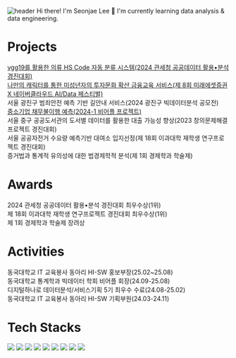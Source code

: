 ![header](https://capsule-render.vercel.app/api?type=waving&color=7F7FD5&text=%20Welcome%20to%20Seonjae's%20Github%20%20&height=150&fontSize=50&fontColor=ffffff)
Hi there! I'm Seonjae Lee 🙌
I'm currently learning data analysis & data engineering.

# Projects
[vgg19를 활용한 의류 HS Code 자동 분류 시스템(2024 관세청 공공데이터 활용•분석 경진대회)](https://github.com/iseonjae/Customs-Data-Competition)<br>
[나만의 캐릭터를 통한 미성년자의 투자문화 확산 금융교육 서비스(제 8회 미래에셋증권 X 네이버클라우드 AI/Data 페스티벌)](https://github.com/iseonjae/Miraeasset_RookieVicky)<br>
서울 광진구 범죄안전 예측 기반 길안내 서비스(2024 광진구 빅데이터분석 공모전) <br>
[중소기업 채무불이행 예측(2024-1 비어플 프로젝트)](https://github.com/iseonjae/BAF-24-1-finance_2)<br>
서울 중구 공공도서관의 도서별 데이터를 활용한 대출 가능성 향상(2023 창의문제해결 프로젝트 경진대회)<br>
서울 공공자전거 수요량 예측기반 대여소 입지선정(제 18회 이과대학 재학생 연구프로젝트 경진대회)<br>
증거법과 통계적 유의성에 대한 법경제학적 분석(제 1회 경제학과 학술제)

# Awards
2024 관세청 공공데이터 활용•분석 경진대회 최우수상(1위) <br>
제 18회 이과대학 재학생 연구프로젝트 경진대회 최우수상(1위) <br>
제 1회 경제학과 학술제 장려상

# Activities
동국대학교 IT 교육봉사 동아리 HI-SW 홍보부장(25.02~25.08)<br>
동국대학교 통계학과 빅데이터 학회 비어플 회장(24.09-25.08)<br>
디지털하나로 데이터분석/서비스기획 5기 최우수 수료(24.08-25.02)<br>
동국대학교 IT 교육봉사 동아리 HI-SW 기획부원(24.03-24.11)

# Tech Stacks
<img src="https://img.shields.io/badge/python-3776AB?style=for-the-badge&logo=python&logoColor=white"> <img src="https://img.shields.io/badge/R-276DC3?style=for-the-badge&logo=R&logoColor=white"> <img src="https://img.shields.io/badge/qgis-589632?style=for-the-badge&logo=qgis&logoColor=white"> <img src="https://img.shields.io/badge/mysql-4479A1?style=for-the-badge&logo=mysql&logoColor=white"> <img src="https://img.shields.io/badge/figma-F24E1E?style=for-the-badge&logo=figma&logoColor=white"> <img src="https://img.shields.io/badge/jupyter-F37626?style=for-the-badge&logo=jupyter&logoColor=white"> <img src="https://img.shields.io/badge/google colab-F9AB00?style=for-the-badge&logo=googlecolab&logoColor=white"> <img src="https://img.shields.io/badge/notion-000000?style=for-the-badge&logo=notion&logoColor=white"> <img src="https://img.shields.io/badge/slack-4A154B?style=for-the-badge&logo=slack&logoColor=white">

